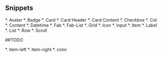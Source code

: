 

## Snippets

*. Avatar
*. Badge
*. Card
*. Card Header
*. Card Content
*. Checkbox
*. Col
*. Content
*. Datetime
*. Fab
*. Fab-List
*. Grid
*. Icon
*. Input
*. Item
*. Label
*. List
*. Row
*. Scroll




##TODO

*. item-left
*. item-right
*. color

